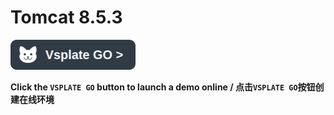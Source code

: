 # Tomcat 8.5.3

<a href="https://www.vsplate.com/?docker-compose=https://github.com/vsplate/dcenvs/tomcat/8.5.3"><img alt="VSPLATE GO" src="https://raw.githubusercontent.com/vsplate/images/master/vsgo_btn.png" width="200px"></a>

**Click the `VSPLATE GO` button to launch a demo online / 点击`VSPLATE GO`按钮创建在线环境**
